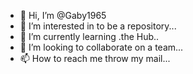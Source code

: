 - 👋 Hi, I’m @Gaby1965
- 👀 I’m interested in to be a repository...
- 🌱 I’m currently learning .the Hub..
- 💞️ I’m looking to collaborate on a team...
- 📫 How to reach me throw my mail...

<!---
Gaby1965/Gaby1965 is a ✨ special ✨ repository because its `README.md` (this file) appears on your GitHub profile.
You can click the Preview link to take a look at your changes.
--->
